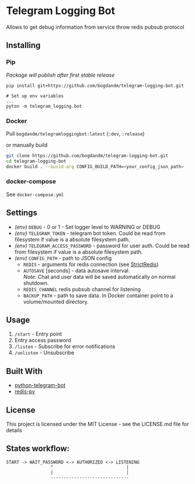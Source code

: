 # Telegram Logging Bot
Allows to get debug information from service throw redis pubsub protocol

## Installing
### Pip
_Package will publish after first stable release_

`pip install git+https://github.com/bogdandm/telegram-logging-bot.git`

```
# Set up env variables
...
pyton -m telegram_logging.bot
```

### Docker
Pull `bogdandm/telegramloggingbot:latest` (`:dev`, `:release`)

or manually build

```bash
git clone https://github.com/bogdandm/telegram-logging-bot.git
cd telegram-logging-bot
docker build . --build-arg CONFIG_BUILD_PATH=<your_config_json_path>
```

### docker-compose
See `docker-compose.yml`

## Settings
- _(env)_ `DEBUG` - 0 or 1 - Set logger level to WARNING or DEBUG
- _(env)_ `TELEGRAM_TOKEN` - telegram bot token. Could be read from filesystem if value is a absolute filesystem path.
- _(env)_ `TELEGRAM_ACCESS_PASSWORD` - password for user auth. 
Could be read from filesystem if value is a absolute filesystem path.
- _(env)_ `CONFIG_PATH` - path to JSON config
    - `REDIS` - arguments for redis connection (see [StrictRedis](http://redis-py.readthedocs.io/en/latest/#redis.StrictRedis))
    - `AUTOSAVE` \[seconds\] - data autosave interval.    
     _Note:_ Chat and user data will be saved automatically on normal shutdown.
    - `REDIS_CHANNEL` redis pubsub channel for listening
    - `BACKUP_PATH` - path to save data. In Docker container point to a volume/mounted directory.
    
## Usage
1. `/start` - Entry point
2. Entry access password
3. `/listen` - Subscribe for error notifications
4. `/unlisten` - Unsubscribe 

## Built With
- [python-telegram-bot](https://github.com/python-telegram-bot/python-telegram-bot)
- [redis-py](https://github.com/andymccurdy/redis-py)

## License
This project is licensed under the MIT License - see the LICENSE.md file for details

## States workflow:
```
START -> WAIT_PASSWORD <-> AUTHORIZED <-> LISTENING
                 ^                            |
                 |                            |
                 ------------------------------
```